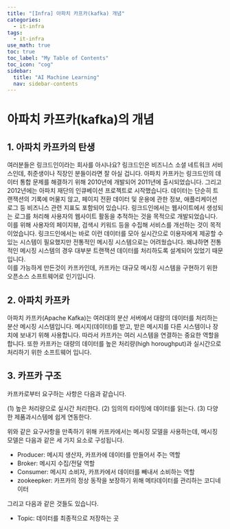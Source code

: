 ```yaml
---
title: "[Infra] 아파치 카프카(kafka) 개념" 
categories:
  - it-infra
tags:
  - it-infra
use_math: true
toc: true
toc_label: "My Table of Contents"
toc_icon: "cog"
sidebar:
  title: "AI Machine Learning"
  nav: sidebar-contents
---
```


# 아파치 카프카(kafka)의 개념

## 1. 아파치 카프카의 탄생 

여러분들은 링크드인이라는 회사를 아시나요? 
링크드인은 비즈니스 소셜 네트워크 서비스인데, 취준생이나 직장인 분들이라면 잘 아실 겁니다. 
아파치 카프카는 링크드인의 데이터 통합 문제를 해결하기 위해 2010년에 개발되어 2011년에 출시되었습니다. 
그리고 2012년에는 아파치 재단의 인큐베이션 프로젝트로 시작했습니다. 
데이터는 단순히 트랜잭션의 기록에 머물지 않고, 
페이지 전환 데이터 및 운용에 관한 정보, 
애플리케이션 로그 등 비즈니스 관련 지표도 포함되어 있습니다. 
링크드인에서는 웹사이트에서 생성되는 로그를 처리해 사용자의 웹사이트 활동을 추적하는 것을 목적으로 개발되었습니다. 
이를 위해 사용자의 페이지뷰, 검색시 키워드 등을 수집해 서비스를 개선하는 것이 목적이었습니다.
링크드인에서는 바로 이런 데이터를 모아 실시간으로 이용자에게 제공할 수 있는 시스템이 필요했지만
전통적인 메시징 시스템으로는 어려웠습니다. 
왜냐하면 전통적인 메시징 시스템의 경우 대부분 트랜잭션 데이터를 처리하도록 설계되어 있었기 때문입니다.  
이를 가능하게 만든것이 카프카인데, 카프카는 대규모 메시징 시스템을 구현하기 위한 오픈소스 소프트웨어로 인기입니다. 

## 2. 아파치 카프카

아파치 카프카(Apache Kafka)는 여러대의 분산 서버에서 대량의 데이터를 처리하는 분산 메시징 시스템입니다. 
메시지(데이터)를 받고, 받은 메시지를 다른 시스템이나 장치에 보내기 위해 사용합니다. 
따라서 카프카는 여러 시스템을 연결하는 중요한 역할을 합니다.
또한 카프카는 대량의 데이터를 높은 처리량(high horoughput)과 실시간으로 처리하기 위한 소프트웨어 입니다. 

## 3. 카프카 구조  

카프카로부터 요구하는 사항은 다음과 같습니다. 

(1) 높은 처리량으로 실시간 처리한다. 
(2) 임의의 타이밍에 데이터를 읽는다.
(3) 다양한 제품과시스템에 쉽게 연동한다. 

위와 같은 요구사항을 만족하기 위해 카프카에서는 메시징 모델을 사용하는데, 
메시징 모델은 다음과 같은 세 가지 요소로 구성됩니다. 

* Producer: 메시지 생산자, 카프카에 데이터를 만들어서 주는 역할 
* Broker: 메시지 수집/전달 역할
* Consumer: 메시지 소비자, 카프카에서 데이터를 빼내서 소비하는 역할  
* zookeepker: 카프카의 정상 동작을 보장하기 위해 메타데이터를 관리하는 코디네이터  

그리고 다음과 같은 것들도 있습니다. 

* Topic: 데이터를 최종적으로 저장하는 곳 
